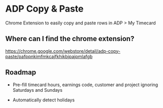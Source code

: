 # ADP Copy & Paste

Chrome Extension to easily copy and paste rows in ADP > My Timecard

## Where can I find the chrome extension?

https://chrome.google.com/webstore/detail/adp-copy-paste/pafppnkimfmkcajfkhikbjpajpmlafgb


## Roadmap

* Pre-fill timecard hours, earnings code, customer and project ignoring Saturdays and Sundays

* Automatically detect holidays